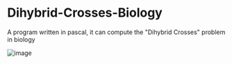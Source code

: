 # Dihybrid-Crosses-Biology


A program written in pascal, it can compute the "Dihybrid Crosses" problem in biology

![image](https://user-images.githubusercontent.com/64247567/111298007-defd2500-8680-11eb-8cb0-3aebf3f52b5d.png)
